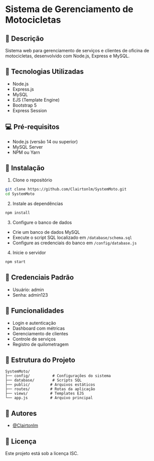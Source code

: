 # Sistema de Gerenciamento de Motocicletas

## 📝 Descrição
Sistema web para gerenciamento de serviços e clientes de oficina de motocicletas, desenvolvido com Node.js, Express e MySQL.

## 🚀 Tecnologias Utilizadas
- Node.js
- Express.js
- MySQL
- EJS (Template Engine)
- Bootstrap 5
- Express Session

## 💻 Pré-requisitos
- Node.js (versão 14 ou superior)
- MySQL Server
- NPM ou Yarn

## 🔧 Instalação

1. Clone o repositório
```bash
git clone https://github.com/Clairtonlm/SystemMoto.git
cd SystemMoto
```

2. Instale as dependências
```bash
npm install
```

3. Configure o banco de dados
- Crie um banco de dados MySQL
- Execute o script SQL localizado em `/database/schema.sql`
- Configure as credenciais do banco em `/config/database.js`

4. Inicie o servidor
```bash
npm start
```

## 🔑 Credenciais Padrão
- Usuário: admin
- Senha: admin123

## 🌟 Funcionalidades
- Login e autenticação
- Dashboard com métricas
- Gerenciamento de clientes
- Controle de serviços
- Registro de quilometragem

## 📁 Estrutura do Projeto
```
SystemMoto/
├── config/          # Configurações do sistema
├── database/        # Scripts SQL
├── public/         # Arquivos estáticos
├── routes/         # Rotas da aplicação
├── views/          # Templates EJS
└── app.js          # Arquivo principal
```

## 👥 Autores
- [@Clairtonlm](https://github.com/Clairtonlm)

## 📄 Licença
Este projeto está sob a licença ISC.
